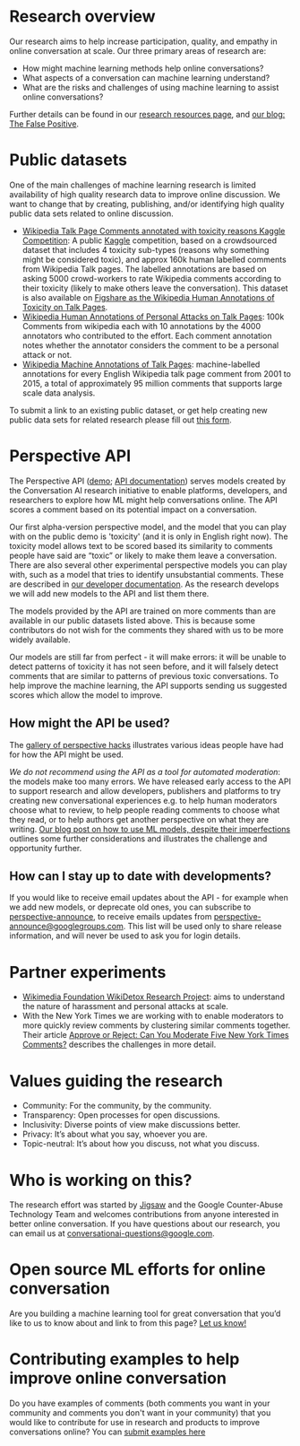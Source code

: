 # Research overview

Our research aims to help increase participation, quality, and empathy in online conversation at scale. Our three primary areas of research are:

* How might machine learning methods help online conversations?
* What aspects of a conversation can machine learning understand?
* What are the risks and challenges of using machine learning to assist online conversations?

Further details can be found in our [research resources page](research.md), and [our blog: The False Positive](https://medium.com/the-false-positive/).

# Public datasets

One of the main challenges of machine learning research is limited availability of high quality research data to improve online discussion.  We want to change that by creating, publishing, and/or identifying high quality public data sets related to online discussion.

* [Wikipedia Talk Page Comments annotated with toxicity reasons Kaggle Competition](https://www.kaggle.com/c/jigsaw-toxic-comment-classification-challenge): A public [Kaggle](https://www.kaggle.com/) competition, based on a crowdsourced dataset that includes 4 toxicity sub-types (reasons why something might be considered toxic), and approx 160k human labelled comments from Wikipedia Talk pages. The labelled annotations are based on asking 5000 crowd-workers to rate Wikipedia comments according to their toxicity (likely to make others leave the conversation). This dataset is also available on [Figshare as the Wikipedia Human Annotations of Toxicity on Talk Pages](https://figshare.com/articles/Wikipedia_Talk_Labels_Toxicity/4563973).
* [Wikipedia Human Annotations of Personal Attacks on Talk Pages](https://figshare.com/articles/Wikipedia_Detox_Data/4054689): 100k Comments from wikipedia each with 10 annotations by the 4000 annotators who contributed to the effort. Each comment annotation notes whether the annotator considers the comment to be a personal attack or not.
* [Wikipedia Machine Annotations of Talk Pages](https://figshare.com/articles/Wikipedia_Talk_Corpus/4264973): machine-labelled annotations for every English Wikipedia talk page comment from 2001 to 2015, a total of approximately 95 million comments that supports large scale data analysis.

To submit a link to an existing public dataset, or get help creating new public data sets for related research please fill out [this form](https://goo.gl/forms/z3JatRhT5x53Xa0I2).

# Perspective API

The Perspective API ([demo](https://www.perspectiveapi.com/); [API documentation](https://github.com/conversationai/perspectiveapi/blob/master/README.md)) serves models created by the Conversation AI research initiative to enable platforms, developers, and researchers to explore how ML might help conversations online. The API scores a comment based on its potential impact on a conversation.

Our first alpha-version perspective model, and the model that you can play with on the public demo is 'toxicity' (and it is only in English right now). The toxicity model allows text to be scored based its similarity to comments people have said are “toxic” or likely to make them leave a conversation. There are also several other experimental perspective models you can play with, such as a model that tries to identify unsubstantial comments. These are described in [our developer documentation](https://github.com/conversationai/perspectiveapi/blob/master/README.md). As the research develops we will add new models to the API and list them there.

The models provided by the API are trained on more comments than are available in our public datasets listed above. This is because some contributors do not wish for the comments they shared with us to be more widely available.

Our models are still far from perfect - it will make errors: it will be unable to detect patterns of toxicity it has not seen before, and it will falsely detect comments that are similar to patterns of previous toxic conversations. To help improve the machine learning, the API supports sending us suggested scores which allow the model to improve.

## How might the API be used?

The [gallery of perspective hacks](https://github.com/conversationai/perspectiveapi/wiki/perspective-hacks) illustrates various ideas people have had for how the API might be used.

*We do not recommend using the API as a tool for automated moderation*: the models make too many errors. We have released early access to the API to support research and allow developers, publishers and platforms to try creating new conversational experiences e.g. to help human moderators choose what to review, to help people reading comments to choose what they read, or to help authors get another perspective on what they are writing. [Our blog post on how to use ML models, despite their imperfections](https://medium.com/the-false-positive/better-discussions-with-imperfect-models-91558235d442) outlines some further considerations and illustrates the challenge and opportunity further.

## How can I stay up to date with developments?

If you would like to receive email updates about the API - for example when we add new models, or deprecate old ones, you can subscribe to [perspective-announce](https://groups.google.com/forum/#!forum/perspective-announce/join), to receive emails updates from perspective-announce@googlegroups.com. This list will be used only to share release information, and will never be used to ask you for login details.

# Partner experiments

* [Wikimedia Foundation WikiDetox Research Project](https://meta.wikimedia.org/wiki/Research:Detox): aims to understand the nature of harassment and personal attacks at scale.
* With the New York Times we are working with to enable moderators to more quickly review comments by clustering similar comments together. Their article [Approve or Reject: Can You Moderate Five New York Times Comments?](https://www.nytimes.com/interactive/2016/09/20/insider/approve-or-reject-moderation-quiz.html) describes the challenges in more detail.

# Values guiding the research

* Community: For the community, by the community.
* Transparency: Open processes for open discussions.
* Inclusivity: Diverse points of view make discussions better.
* Privacy: It’s about what you say, whoever you are.
* Topic-neutral: It’s about how you discuss, not what you discuss.

# Who is working on this?

The research effort was started by [Jigsaw](https://jigsaw.google.com/) and the Google Counter-Abuse Technology Team and welcomes contributions from anyone interested in better online conversation. If you have questions about our research, you can email us at [conversationai-questions@google.com](mailto:conversationai-questions@google.com).

# Open source ML efforts for online conversation

Are you building a machine learning tool for great conversation that you’d like to us to know about and link to from this page? [Let us know!](https://goo.gl/forms/z3JatRhT5x53Xa0I2)

# Contributing examples to help improve online conversation

Do you have examples of comments (both comments you want in your community and comments you don't want in your community) that you would like to contribute for use in research and products to improve conversations online? You can [submit examples here](https://goo.gl/forms/d9TMWhnHB8vEzmyR2)

<!-- This is a test pull request - don't approve this -->
